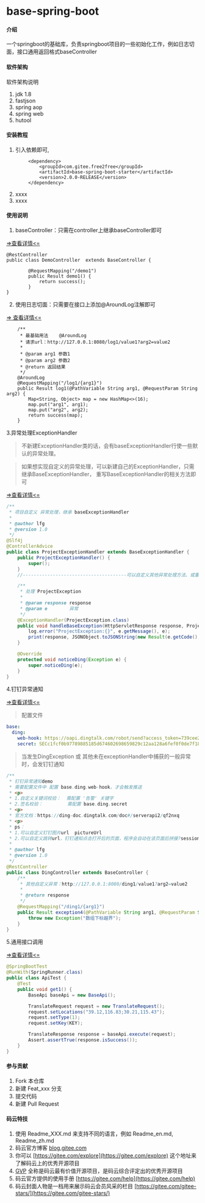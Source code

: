 # base-spring-boot

#### 介绍
一个springboot的基础库，负责springboot项目的一些初始化工作，例如日志切面，接口通用返回格式baseController

#### 软件架构
软件架构说明
1. jdk 1.8
2. fastjson
3. spring aop
4. spring web
5. hutool

#### 安装教程

1.  引入依赖即可,
```
        <dependency>
            <groupId>com.gitee.free2free</groupId>
            <artifactId>base-spring-boot-starter</artifactId>
            <version>2.0.0-RELEASE</version>
        </dependency>
```
2.  xxxx
3.  xxxx

#### 使用说明

1.  baseController：只需在controller上继承baseController即可

[=>查看详情<=](https://gitee.com/free2free/base-spring-boot-starter/wikis/1.%20BaseController?sort_id=1845423)

```
@RestController
public class DemoController  extends BaseController {

        @RequestMapping("/demo1")
        public Result demo1() {
            return success();
        }
}

```

2.  使用日志切面：只需要在接口上添加@AroundLog注解即可

[=> 查看详情<=](https://gitee.com/free2free/base-spring-boot-starter/wikis/2.%20%E4%BD%BF%E7%94%A8%E6%97%A5%E5%BF%97%E5%88%87%E9%9D%A2@FreeLog?sort_id=1845426)

```
    /**
     * 最基础用法    @AroundLog
     * 请求url：http://127.0.0.1:8080/log1/value1?arg2=value2
     *
     * @param arg1 参数1
     * @param arg2 参数2
     * @return 返回结果
     */
    @AroundLog
    @RequestMapping("/log1/{arg1}")
    public Result log1(@PathVariable String arg1, @RequestParam String arg2) {
        Map<String, Object> map = new HashMap<>(16);
        map.put("arg1", arg1);
        map.put("arg2", arg2);
        return success(map);
    }
```
3.异常处理ExceptionHandler
>不新建ExceptionHandler类的话，会有baseExceptionHandler行使一些默认的异常处理。 

>如果想实现自定义的异常处理，可以新建自己的ExceptionHandler，只需继承BaseExceptionHandler， 重写BaseExceptionHandler的相关方法即可

[=>查看详情<=](https://gitee.com/free2free/base-spring-boot-starter/wikis/3.%20%E5%BC%82%E5%B8%B8%E5%A4%84%E7%90%86ExceptionHandler?sort_id=1859544)

```java
/**
 * 项目自定义 异常处理，继承 baseExceptionHandler
 *
 * @author lfg
 * @version 1.0
 */
@Slf4j
@ControllerAdvice
public class ProjectExceptionHandler extends BaseExceptionHandler {
    public ProjectExceptionHandler() {
        super();
    }
    //--------------------------------------可以自定义其他异常处理方法、或重写父类方法-----------------------------

    /**
     * 处理 ProjectException
     *
     * @param response response
     * @param e        异常
     */
    @ExceptionHandler(ProjectException.class)
    public void handleBaseException(HttpServletResponse response, ProjectException e) {
        log.error("ProjectException:{}", e.getMessage(), e);
        print(response, JSONObject.toJSONString(new Result(e.getCode(), e.getMessage())));
    }

    @Override
    protected void noticeDing(Exception e) {
        super.noticeDing(e);
    }
}
```

4.钉钉异常通知

[=>查看详情<=](https://gitee.com/free2free/base-spring-boot-starter/wikis/4.%20%E9%92%89%E9%92%89%E5%BC%82%E5%B8%B8%E9%80%9A%E7%9F%A5?sort_id=2165672)
> 配置文件
>
```yaml
base:
  ding:
    web-hook: https://oapi.dingtalk.com/robot/send?access_token=739cee21357169a79a97ebf6cec7e5d01a7f46b9f7a3fd75ab2dada541b0e009
    secret: SECc1fcf0b97789885185d674602698659829c12aa128a6fef0f0de7f18c168f5a5
```

> 当发生DingException 或 其他未在exceptionHandler中捕获的一般异常时，会发钉钉通知
```java
/**
 * 钉钉异常通知demo
 * 需要配置文件中 配置 base.ding.web-hook，才会触发推送
 * <p>
 * 1.自定义关键词校验：  需配置 '告警' 关键字
 * 2.签名校验：         需配置 base.ding.secret
 * <p>
 * 官方文档：https://ding-doc.dingtalk.com/doc#/serverapi2/qf2nxq
 * <p>
 * ps：
 * 1.可以自定义钉钉图片url  pictureUrl
 * 2.可以自定义跳转url，钉钉通知点击打开后的页面，程序会自动在该页面后拼接?sessionId=xxx&msg=xxx，可以实现自定义的异常占线方式
 *
 * @author lfg
 * @version 1.0
 */
@RestController
public class DingController extends BaseController {
    /**
     * 其他自定义异常：http://127.0.0.1:8080/ding1/value1?arg2=value2
     *
     * @return response
     */
    @RequestMapping("/ding1/{arg1}")
    public Result exception4(@PathVariable String arg1, @RequestParam String arg2) throws Exception {
        throw new Exception("数组下标越界");
    }
}

```

5.通用接口调用

[=>查看详情<=](https://gitee.com/free2free/base-spring-boot-starter/wikis/5.%20%E9%80%9A%E7%94%A8%E6%8E%A5%E5%8F%A3%E8%B0%83%E7%94%A8?sort_id=2165686)

```java
@SpringBootTest
@RunWith(SpringRunner.class)
public class ApiTest {
    @Test
    public void get1() {
        BaseApi baseApi = new BaseApi();

        TranslateRequest request = new TranslateRequest();
        request.setLocations("39.12,116.83;30.21,115.43");
        request.setType(1);
        request.setKey(KEY);

        TranslateResponse response = baseApi.execute(request);
        Assert.assertTrue(response.isSuccess());
    }
}
```
#### 参与贡献

1.  Fork 本仓库
2.  新建 Feat_xxx 分支
3.  提交代码
4.  新建 Pull Request


#### 码云特技

1.  使用 Readme\_XXX.md 来支持不同的语言，例如 Readme\_en.md, Readme\_zh.md
2.  码云官方博客 [blog.gitee.com](https://blog.gitee.com)
3.  你可以 [https://gitee.com/explore](https://gitee.com/explore) 这个地址来了解码云上的优秀开源项目
4.  [GVP](https://gitee.com/gvp) 全称是码云最有价值开源项目，是码云综合评定出的优秀开源项目
5.  码云官方提供的使用手册 [https://gitee.com/help](https://gitee.com/help)
6.  码云封面人物是一档用来展示码云会员风采的栏目 [https://gitee.com/gitee-stars/](https://gitee.com/gitee-stars/)
